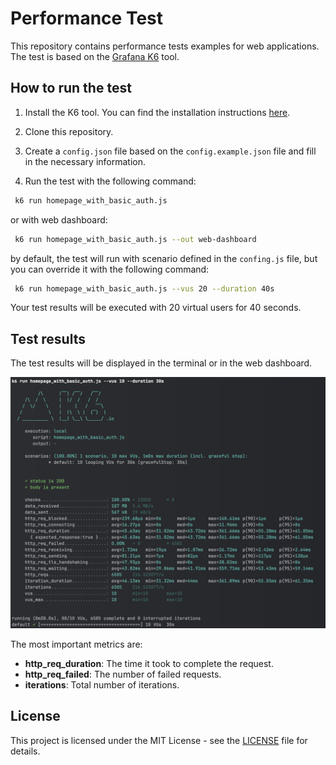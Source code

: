 # Performance Test

This repository contains performance tests examples for web applications.
The test is based on the [Grafana K6](https://k6.io/) tool.

## How to run the test

1. Install the K6 tool. You can find the installation instructions [here](https://k6.io/docs/getting-started/installation/).

2. Clone this repository.

3. Create a `config.json` file based on the `config.example.json` file and fill in the necessary information.

4. Run the test with the following command:

```bash
 k6 run homepage_with_basic_auth.js
```

or with web dashboard:

```bash
 k6 run homepage_with_basic_auth.js --out web-dashboard
```

by default, the test will run with scenario defined in the `confing.js` file, but you can override it with the following command:

```bash
 k6 run homepage_with_basic_auth.js --vus 20 --duration 40s
```

Your test results will be executed with 20 virtual users for 40 seconds.

## Test results

The test results will be displayed in the terminal or in the web dashboard.

![Terminal](resources/summary.jpg)

The most important metrics are:

- **http_req_duration**: The time it took to complete the request.
- **http_req_failed**: The number of failed requests.
- **iterations**: Total number of iterations.

## License

This project is licensed under the MIT License - see the [LICENSE](LICENSE) file for details.
